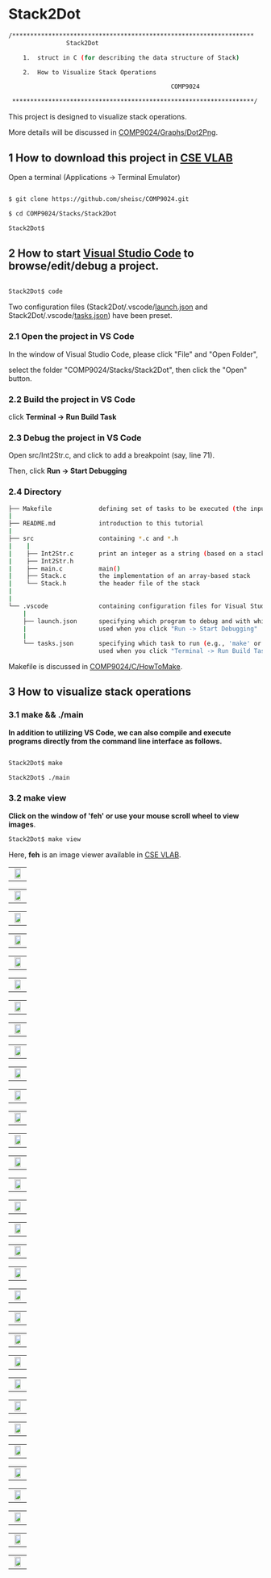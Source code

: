 # Stack2Dot

``` sh
/*******************************************************************
                Stack2Dot

    1.  struct in C (for describing the data structure of Stack)

    2.  How to Visualize Stack Operations

                                             COMP9024

 *******************************************************************/
``` 
This project is designed to visualize stack operations.

More details will be discussed in [COMP9024/Graphs/Dot2Png](../../Graphs/Dot2Png/README.md).


## 1 How to download this project in [CSE VLAB](https://vlabgateway.cse.unsw.edu.au/)

Open a terminal (Applications -> Terminal Emulator)

```sh

$ git clone https://github.com/sheisc/COMP9024.git

$ cd COMP9024/Stacks/Stack2Dot

Stack2Dot$ 

```


## 2 How to start [Visual Studio Code](https://code.visualstudio.com/) to browse/edit/debug a project.


```sh

Stack2Dot$ code

```

Two configuration files (Stack2Dot/.vscode/[launch.json](https://code.visualstudio.com/docs/cpp/launch-json-reference) and Stack2Dot/.vscode/[tasks.json](https://code.visualstudio.com/docs/editor/tasks)) have been preset.



### 2.1 Open the project in VS Code

In the window of Visual Studio Code, please click "File" and "Open Folder",

select the folder "COMP9024/Stacks/Stack2Dot", then click the "Open" button.


### 2.2 Build the project in VS Code

click **Terminal -> Run Build Task**


### 2.3 Debug the project in VS Code

Open src/Int2Str.c, and click to add a breakpoint (say, line 71).

Then, click **Run -> Start Debugging**



### 2.4 Directory

```sh
├── Makefile             defining set of tasks to be executed (the input file of the 'make' command)
|
├── README.md            introduction to this tutorial
|
├── src                  containing *.c and *.h
|    |
|    ├── Int2Str.c       print an integer as a string (based on a stack)
|    ├── Int2Str.h
|    ├── main.c          main()
|    ├── Stack.c         the implementation of an array-based stack
|    └── Stack.h         the header file of the stack
|
|
└── .vscode              containing configuration files for Visual Studio Code
    |
    ├── launch.json      specifying which program to debug and with which debugger,
    |                    used when you click "Run -> Start Debugging"
    |
    └── tasks.json       specifying which task to run (e.g., 'make' or 'make clean')
                         used when you click "Terminal -> Run Build Task" or "Terminal -> Run Task"
```
Makefile is discussed in [COMP9024/C/HowToMake](../../C/HowToMake/README.md).


## 3 How to visualize stack operations

### 3.1 make && ./main

**In addition to utilizing VS Code, we can also compile and execute programs directly from the command line interface as follows.**

``` sh

Stack2Dot$ make

Stack2Dot$ ./main

```
### 3.2 make view

**Click on the window of 'feh' or use your mouse scroll wheel to view images**.

```sh
Stack2Dot$ make view
```

Here, **feh** is an image viewer available in [CSE VLAB](https://vlabgateway.cse.unsw.edu.au/).


||
|:-------------:|
| <img src="images/Stack_0000.png" width="80%" height="80%"> |

||
|:-------------:|
| <img src="images/Stack_0001.png" width="80%" height="80%"> |

||
|:-------------:|
| <img src="images/Stack_0002.png" width="80%" height="80%"> |

||
|:-------------:|
| <img src="images/Stack_0003.png" width="80%" height="80%"> |

||
|:-------------:|
| <img src="images/Stack_0004.png" width="80%" height="80%"> |

||
|:-------------:|
| <img src="images/Stack_0005.png" width="80%" height="80%"> |

||
|:-------------:|
| <img src="images/Stack_0006.png" width="80%" height="80%"> |

||
|:-------------:|
| <img src="images/Stack_0007.png" width="80%" height="80%"> |

||
|:-------------:|
| <img src="images/Stack_0008.png" width="80%" height="80%"> |

||
|:-------------:|
| <img src="images/Stack_0009.png" width="80%" height="80%"> |

||
|:-------------:|
| <img src="images/Stack_0010.png" width="80%" height="80%"> |

||
|:-------------:|
| <img src="images/Stack_0011.png" width="80%" height="80%"> |

||
|:-------------:|
| <img src="images/Stack_0012.png" width="80%" height="80%"> |

||
|:-------------:|
| <img src="images/Stack_0013.png" width="80%" height="80%"> |


||
|:-------------:|
| <img src="images/Stack_0014.png" width="80%" height="80%"> |

||
|:-------------:|
| <img src="images/Stack_0015.png" width="80%" height="80%"> |



||
|:-------------:|
| <img src="images/Stack_0016.png" width="80%" height="80%"> |

||
|:-------------:|
| <img src="images/Stack_0017.png" width="80%" height="80%"> |

||
|:-------------:|
| <img src="images/Stack_0018.png" width="80%" height="80%"> |

||
|:-------------:|
| <img src="images/Stack_0019.png" width="80%" height="80%"> |



||
|:-------------:|
| <img src="images/Stack_0020.png" width="80%" height="80%"> |

||
|:-------------:|
| <img src="images/Stack_0021.png" width="80%" height="80%"> |

||
|:-------------:|
| <img src="images/Stack_0022.png" width="80%" height="80%"> |

||
|:-------------:|
| <img src="images/Stack_0023.png" width="80%" height="80%"> |

||
|:-------------:|
| <img src="images/Stack_0024.png" width="80%" height="80%"> |

||
|:-------------:|
| <img src="images/Stack_0025.png" width="80%" height="80%"> |

||
|:-------------:|
| <img src="images/Stack_0026.png" width="80%" height="80%"> |

||
|:-------------:|
| <img src="images/Stack_0027.png" width="80%" height="80%"> |

||
|:-------------:|
| <img src="images/Stack_0028.png" width="80%" height="80%"> |

||
|:-------------:|
| <img src="images/Stack_0029.png" width="80%" height="80%"> |

||
|:-------------:|
| <img src="images/Stack_0030.png" width="80%" height="80%"> |

||
|:-------------:|
| <img src="images/Stack_0031.png" width="80%" height="80%"> |






